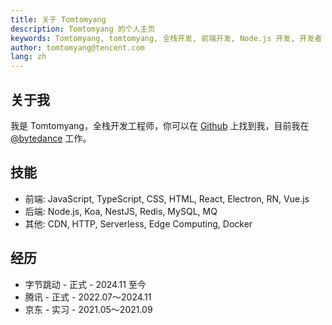 ```yaml
---
title: 关于 Tomtomyang
description: Tomtomyang 的个人主页
keywords: Tomtomyang, tomtomyang, 全栈开发, 前端开发, Node.js 开发, 开发者
author: tomtomyang@tencent.com
lang: zh
---
```


## 关于我

我是 Tomtomyang，全栈开发工程师，你可以在 [Github](https://github.com/tomtomyang) 上找到我，目前我在 [@bytedance](https://github.com/bytedance) 工作。

## 技能

- 前端: JavaScript, TypeScript, CSS, HTML, React, Electron, RN, Vue.js
- 后端: Node.js, Koa, NestJS, Redis, MySQL, MQ
- 其他: CDN, HTTP, Serverless, Edge Computing, Docker

## 经历

- 字节跳动 - 正式 - 2024.11 至今
- 腾讯 - 正式 - 2022.07～2024.11
- 京东 - 实习 - 2021.05～2021.09
